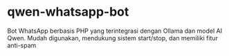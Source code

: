 # qwen-whatsapp-bot
Bot WhatsApp berbasis PHP yang terintegrasi dengan Ollama dan model AI Qwen. Mudah digunakan, mendukung sistem start/stop, dan memiliki fitur anti-spam
